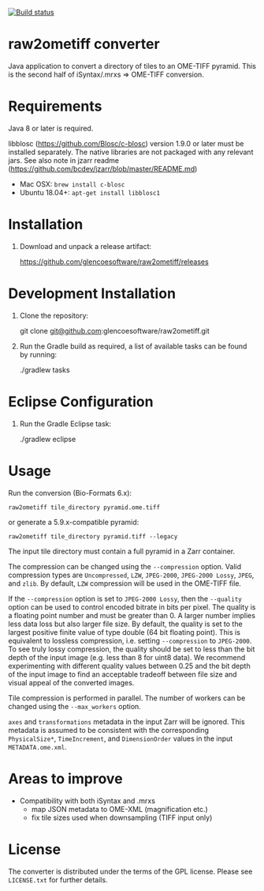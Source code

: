 [![Build status](https://ci.appveyor.com/api/projects/status/hvqqnbiwmo90m2fd?svg=true)](https://ci.appveyor.com/project/gs-jenkins/raw2ometiff)

raw2ometiff converter
=====================

Java application to convert a directory of tiles to an OME-TIFF pyramid.
This is the second half of iSyntax/.mrxs => OME-TIFF conversion.

Requirements
============

Java 8 or later is required.

libblosc (https://github.com/Blosc/c-blosc) version 1.9.0 or later must be installed separately.
The native libraries are not packaged with any relevant jars.  See also note in jzarr readme (https://github.com/bcdev/jzarr/blob/master/README.md)

 * Mac OSX: `brew install c-blosc`
 * Ubuntu 18.04+: `apt-get install libblosc1`

Installation
============

1. Download and unpack a release artifact:

    https://github.com/glencoesoftware/raw2ometiff/releases

Development Installation
========================

1. Clone the repository:

    git clone git@github.com:glencoesoftware/raw2ometiff.git

2. Run the Gradle build as required, a list of available tasks can be found by running:

    ./gradlew tasks

Eclipse Configuration
=====================

1. Run the Gradle Eclipse task:

    ./gradlew eclipse

Usage
=====

Run the conversion (Bio-Formats 6.x):

    raw2ometiff tile_directory pyramid.ome.tiff

or generate a 5.9.x-compatible pyramid:

    raw2ometiff tile_directory pyramid.tiff --legacy

The input tile directory must contain a full pyramid in a Zarr container.

The compression can be changed using the `--compression` option.
Valid compression types are `Uncompressed`, `LZW`, `JPEG-2000`, `JPEG-2000 Lossy`, `JPEG`, and `zlib`.
By default, `LZW` compression will be used in the OME-TIFF file.

If the `--compression` option is set to `JPEG-2000 Lossy`, then
the `--quality` option can be used to control encoded bitrate in bits per pixel.
The quality is a floating point number and must be greater than 0. A larger number implies less data loss but also larger file size.
By default, the quality is set to the largest positive finite value of type double (64 bit floating point).
This is equivalent to lossless compression, i.e. setting `--compression` to `JPEG-2000`.
To see truly lossy compression, the quality should be set to less than the bit depth of the input image (e.g. less than 8 for uint8 data).
We recommend experimenting with different quality values between 0.25 and the bit depth of the input image to find an acceptable tradeoff
between file size and visual appeal of the converted images.

Tile compression is performed in parallel.  The number of workers can be changed using the `--max_workers` option.

`axes` and `transformations` metadata in the input Zarr will be ignored. This metadata is assumed to be consistent
with the corresponding `PhysicalSize*`, `TimeIncrement`, and `DimensionOrder` values in the input `METADATA.ome.xml`.

Areas to improve
================

* Compatibility with both iSyntax and .mrxs
    - map JSON metadata to OME-XML (magnification etc.)
    - fix tile sizes used when downsampling (TIFF input only)

License
=======

The converter is distributed under the terms of the GPL license.
Please see `LICENSE.txt` for further details.
